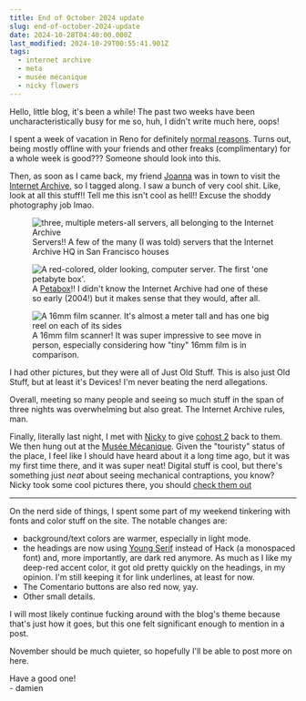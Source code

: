 ```yaml
---
title: End of October 2024 update
slug: end-of-october-2024-update
date: 2024-10-28T04:40:00.000Z
last_modified: 2024-10-29T00:55:41.901Z
tags:
  - internet archive
  - meta
  - musée mécanique
  - nicky flowers
---
```


Hello, little blog, it's been a while! The past two weeks have been uncharacteristically busy for me so, huh, I didn't write much here, oops!

I spent a week of vacation in Reno for definitely [normal reasons](https://goblfc.org/). Turns out, being mostly offline with your friends and other freaks (complimentary) for a whole week is good??? Someone should look into this.

Then, as soon as I came back, my friend [Joanna](https://www.joannablackhart.com/) was in town to visit the [Internet Archive](https://archive.org/), so I tagged along. I saw a bunch of very cool shit. Like, look at all this stuff!! Tell me this isn't cool as hell!!
Excuse the shoddy photography job lmao.

<figure>
<img src="/img/blog/servers.webp" alt="three, multiple meters-all servers, all belonging to the Internet Archive" />
<figcaption>Servers!! A few of the many (I was told) servers that the Internet Archive HQ in San Francisco houses</figcaption>
</figure>

<figure>
<img src="/img/blog/petabox.webp" alt="A red-colored, older looking, computer server. The first 'one petabyte box'." />
<figcaption>A <a href="https://en.wikipedia.org/wiki/PetaBox">Petabox</a>!! I didn't know the Internet Archive had one of these so early (2004!) but it makes sense that they would, after all.</figcaption>
</figure>

<figure>
<img src="/img/blog/16mm-scanner.webp" alt="A 16mm film scanner. It's almost a meter tall and has one big reel on each of its sides" />
<figcaption>
A 16mm film scanner! It was super impressive to see move in person, especially considering how "tiny" 16mm film is in comparison. 
</figcaption>
</figure>

I had other pictures, but they were all of Just Old Stuff. This is also just Old Stuff, but at least it's Devices! I'm never beating the nerd allegations.

Overall, meeting so many people and seeing so much stuff in the span of three nights was overwhelming but also great. The Internet Archive rules, man.

Finally, literally last night, I met with [Nicky](https://nickyflowers.com/) to give [cohost 2](https://damien.zone/bay-area-cohost-wake/) back to them. We then hung out at the [Musée Mécanique](https://museemecanique.com/). Given the "touristy" status of the place, I feel like I should have heard about it a long time ago, but it was my first time there, and it was super neat! Digital stuff is cool, but there's something just _neat_ about seeing mechanical contraptions, you know? Nicky took some cool pictures there, you should [check them out](https://nickyflowers.com/blog/post_102724)

<hr />

On the nerd side of things, I spent some part of my weekend tinkering with fonts and color stuff on the site. The notable changes are:

- background/text colors are warmer, especially in light mode.
- the headings are now using [Young Serif](https://fonts.google.com/specimen/Young+Serif) instead of Hack (a monospaced font) and, more importantly, are dark red anymore. As much as I like my deep-red accent color, it got old pretty quickly on the headings, in my opinion. I'm still keeping it for link underlines, at least for now.
- The Comentario buttons are also red now, yay.
- Other small details.

I will most likely continue fucking around with the blog's theme because that's just how it goes, but this one felt significant enough to mention in a post.

November should be much quieter, so hopefully I'll be able to post more on here.

Have a good one!  
\- damien
